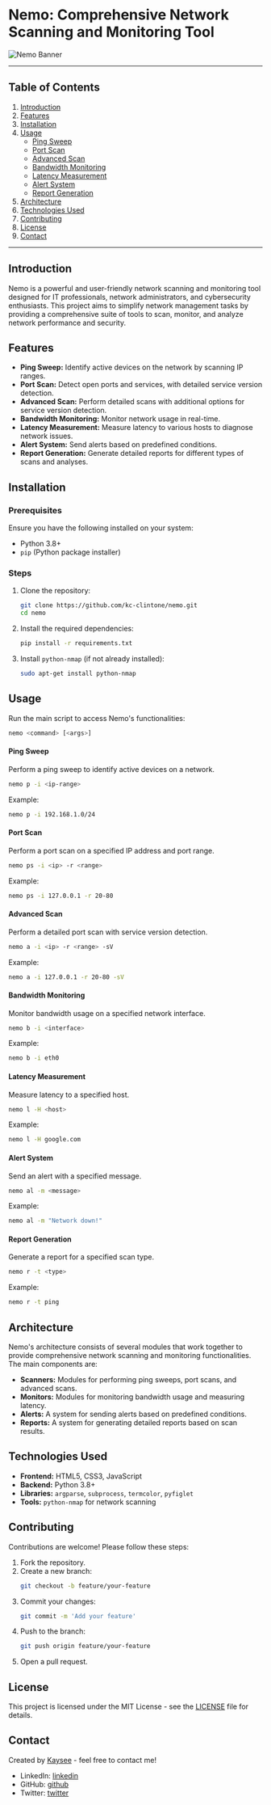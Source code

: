 # Nemo: Comprehensive Network Scanning and Monitoring Tool

![Nemo Banner](https://www.gitkraken.com/wp-content/uploads/2022/02/CLI-stands-forHero.png)

---

## Table of Contents

1. [Introduction](#introduction)
2. [Features](#features)
3. [Installation](#installation)
4. [Usage](#usage)
    - [Ping Sweep](#ping-sweep)
    - [Port Scan](#port-scan)
    - [Advanced Scan](#advanced-scan)
    - [Bandwidth Monitoring](#bandwidth-monitoring)
    - [Latency Measurement](#latency-measurement)
    - [Alert System](#alert-system)
    - [Report Generation](#report-generation)
5. [Architecture](#architecture)
6. [Technologies Used](#technologies-used)
7. [Contributing](#contributing)
8. [License](#license)
9. [Contact](#contact)

---

## Introduction

Nemo is a powerful and user-friendly network scanning and monitoring tool designed for IT professionals, network administrators, and cybersecurity enthusiasts. This project aims to simplify network management tasks by providing a comprehensive suite of tools to scan, monitor, and analyze network performance and security.

## Features

- **Ping Sweep:** Identify active devices on the network by scanning IP ranges.
- **Port Scan:** Detect open ports and services, with detailed service version detection.
- **Advanced Scan:** Perform detailed scans with additional options for service version detection.
- **Bandwidth Monitoring:** Monitor network usage in real-time.
- **Latency Measurement:** Measure latency to various hosts to diagnose network issues.
- **Alert System:** Send alerts based on predefined conditions.
- **Report Generation:** Generate detailed reports for different types of scans and analyses.

## Installation

### Prerequisites

Ensure you have the following installed on your system:

- Python 3.8+
- `pip` (Python package installer)

### Steps

1. Clone the repository:
    ```sh
    git clone https://github.com/kc-clintone/nemo.git
    cd nemo
    ```

2. Install the required dependencies:
    ```sh
    pip install -r requirements.txt
    ```

3. Install `python-nmap` (if not already installed):
    ```sh
    sudo apt-get install python-nmap
    ```

## Usage

Run the main script to access Nemo's functionalities:
```sh
nemo <command> [<args>]
```

#### Ping Sweep

Perform a ping sweep to identify active devices on a network.
```sh
nemo p -i <ip-range>
```
Example:
```sh
nemo p -i 192.168.1.0/24
```

#### Port Scan

Perform a port scan on a specified IP address and port range.
```sh
nemo ps -i <ip> -r <range>
```
Example:
```sh
nemo ps -i 127.0.0.1 -r 20-80
```

#### Advanced Scan

Perform a detailed port scan with service version detection.
```sh
nemo a -i <ip> -r <range> -sV
```
Example:
```sh
nemo a -i 127.0.0.1 -r 20-80 -sV
```

#### Bandwidth Monitoring

Monitor bandwidth usage on a specified network interface.
```sh
nemo b -i <interface>
```
Example:
```sh
nemo b -i eth0
```

#### Latency Measurement

Measure latency to a specified host.
```sh
nemo l -H <host>
```
Example:
```sh
nemo l -H google.com
```

#### Alert System

Send an alert with a specified message.
```sh
nemo al -m <message>
```
Example:
```sh
nemo al -m "Network down!"
```

#### Report Generation

Generate a report for a specified scan type.
```sh
nemo r -t <type>
```
Example:
```sh
nemo r -t ping
```

## Architecture

Nemo's architecture consists of several modules that work together to provide comprehensive network scanning and monitoring functionalities. The main components are:

- **Scanners:** Modules for performing ping sweeps, port scans, and advanced scans.
- **Monitors:** Modules for monitoring bandwidth usage and measuring latency.
- **Alerts:** A system for sending alerts based on predefined conditions.
- **Reports:** A system for generating detailed reports based on scan results.

## Technologies Used

- **Frontend:** HTML5, CSS3, JavaScript
- **Backend:** Python 3.8+
- **Libraries:** `argparse`, `subprocess`, `termcolor`, `pyfiglet`
- **Tools:** `python-nmap` for network scanning

## Contributing

Contributions are welcome! Please follow these steps:

1. Fork the repository.
2. Create a new branch:
    ```sh
    git checkout -b feature/your-feature
    ```
3. Commit your changes:
    ```sh
    git commit -m 'Add your feature'
    ```
4. Push to the branch:
    ```sh
    git push origin feature/your-feature
    ```
5. Open a pull request.

## License

This project is licensed under the MIT License - see the [LICENSE](MIT) file for details.

## Contact

Created by [Kaysee](www.linkedin.com/in/clinton-otieno) - feel free to contact me!

- LinkedIn: [linkedin](www.linkedin.com/in/clinton-otieno)
- GitHub: [github](www.github.com/kc-clintone)
- Twitter: [twitter](www.twitter.com/kc_clintone)
